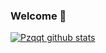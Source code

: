 ### Welcome 👋

[![Pzqqt github stats](https://github-readme-stats.vercel.app/api?username=Pzqqt)](https://github.com/Pzqqt)

<!--
**Pzqqt/Pzqqt** is a ✨ _special_ ✨ repository because its `README.md` (this file) appears on your GitHub profile.

Here are some ideas to get you started:

- 🔭 I’m currently working on ...
- 🌱 I’m currently learning ...
- 👯 I’m looking to collaborate on ...
- 🤔 I’m looking for help with ...
- 💬 Ask me about ...
- 📫 How to reach me: ...
- 😄 Pronouns: ...
- ⚡ Fun fact: ...
-->
